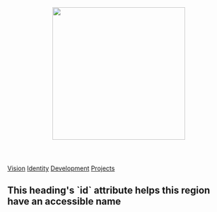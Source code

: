 <header>
<a href="https://rutgerpijnenburg.github.io/Vision/"><img src="https://user-images.githubusercontent.com/132466058/236674390-6ddaf145-85cf-4e9a-9d7a-30132e08f332.png" width="300" top="200"></a>
</header>

 <p><a href="https://rutgerpijnenburg.github.io/Vision/">Vision</a>
 <a href="https://rutgerpijnenburg.github.io/Identity/">Identity</a>
 <a href="https://rutgerpijnenburg.github.io/Development/">Development</a>
 <a href="https://rutgerpijnenburg.github.io/Projects/">Projects</a>
 </p>
 
 <div role="region" aria-labelledby="region-heading">
  <h2 id="region-heading">
    This heading's `id` attribute helps this region have an accessible name
  </h2>
  <!-- region content -->
</div>

